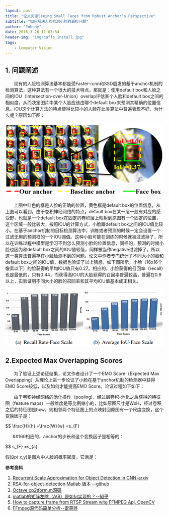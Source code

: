 ```yaml
---
layout: post
title: "论文阅读Seeing Small Faces from Robust Anchor’s Perspective"
subtitle: "如何解决人脸检测小脸的漏检问题"
author: "Johnny"
date: 2018-3-26 11:03:54
header-img: "img/caffe_install.jpg"
tags: 
    - Computer Vision 
---
```


## 1. 问题阐述 ##
&#160; &#160; &#160; &#160;现有的人脸检测算法基本都是受Faster-rcnn和SSD启发的基于anchor机制的检测算法，这种算法有一个很大的技术特点，那就是：使用default box和人脸之间的IOU（Intersection-over-Union）overlap评估某个人脸和default box之间的相似度，从而决定图片中某个人脸应该由哪个default box来预测其精确的位置信息。IOU这个计算方法的特点使得比较小的人脸在此类算法中普遍表现不好，为什么呢？原因如下图：

![java-javascript](/img/in-post/seeing-small-faces/iou.png)

&#160; &#160; &#160; &#160;上图中红色的框是人脸的正确的位置，黄色框是default box的位置信息，从上图可以看到，由于卷积神经网络的特点，default box在某一层一般有对应的感受野，也就是一个default box在固定的卷积层上映射到原图有一个固定的位置，这个区域一般比较大，按照IOU的计算方式，小脸跟default box之间的IOU值比较小。在基于anchor机制的目标检测算法中，训练或者预测的时候一定会设置一个过滤无用的预测框的一个IOU阈值。这种小脸可能在训练的时候就被过滤掉了，所以在训练过程中模型是学习不到怎么预测小脸的位置信息，同样的，预测的时候小脸也因为和default box之间的IOU值较低，同样被当作negative过滤掉了，所以这一类算法普遍存在小脸检测不到的问题。论文中作者专门统计了不同大小的脸和default box之间的IOU值，数据也验证了以上猜想，如下图所示，小脸（16x16个像素以下）的脸获得的平均IOU值只有0.27。相应的，小脸获得的召回率（recall）也是最低的，只有0.44，而获得高IOU的大脸获得的召回率普遍较高，普遍在0.9以上，实验证明不同大小的脸的召回率和其平均IOU值基本成正相关。

![java-javascript](/img/in-post/seeing-small-faces/recall.png)

## 2.Expected Max Overlapping Scores ##

&#160; &#160; &#160; &#160;为了验证上述论证结果，论文作者设计了一个EMO Score（Expected Max Overlapping）从理论上进一步论证了小脸在基于anchor机制的检测器中获得EMO Score较低，以及如何才能提高EMO Score。论证过程如下如下：

&#160; &#160; &#160; &#160;由于卷积神经网络的池化操作（pooling)，经过层卷积-池化之后获得的特征图（feature maps）一般维度是等比例缩小的，比如原图尺寸是WxH，经过卷积之后的特征图是hxw，则相邻两个特征图上的点映射回原图有一个尺度变换，这个变换因子是：

$$ \frac{H}{h} =\frac{W}{w} =s_{F}

&#160; &#160; &#160; &#160相应的，anchor的步长和这个变换因子是相等的：

$$ s_{F} =s_{a}

假设p( x,y)是图片中人脸的概率密度，它满足：




**参考资料**


 1. [Recurrent Scale Approximation for Object Detection in CNN-arxiv][1]
 2. [RSA-for-object-detection Matlab 版本 --github][2]
 3. [Octave cp2tform.m源码][3]
 4. [matlab的矩阵左除（A\B）是如何实现的？--知乎][4]
 5. [How to capture frame from RTSP Stream witg FFMPEG Api, OpenCV][5]
 6. [FFmpeg源代码简单分析--雷霄骅][6]

 


  [1]: https://arxiv.org/pdf/1707.09531.pdf
  [2]: https://github.com/sciencefans/RSA-for-object-detection
  [3]: https://sourceforge.net/p/octave/image/ci/default/tree/inst/cp2tform.m#l121
  [4]: https://www.zhihu.com/question/25036509
  [5]: http://hasanaga.info/tag/ffmpeg-avframe-to-opencv-mat/
  [6]: http://blog.csdn.net/leixiaohua1020/article/details/44064715
  [7]: https://github.com/QiangXie/FFmpeg-Decoder-Linux